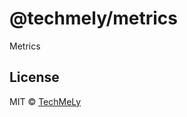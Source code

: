 # @techmely/metrics

Metrics

## License

MIT &copy; [TechMeLy](https://github.com/sponsors/TechMeLy)
